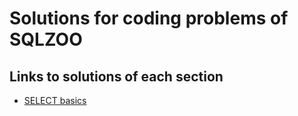 # Solutions for coding problems of SQLZOO

## Links to solutions of each section
* [SELECT basics](https://github.com/lwkuant/SQLZOO_solutions/tree/master/SELECT%20basics)